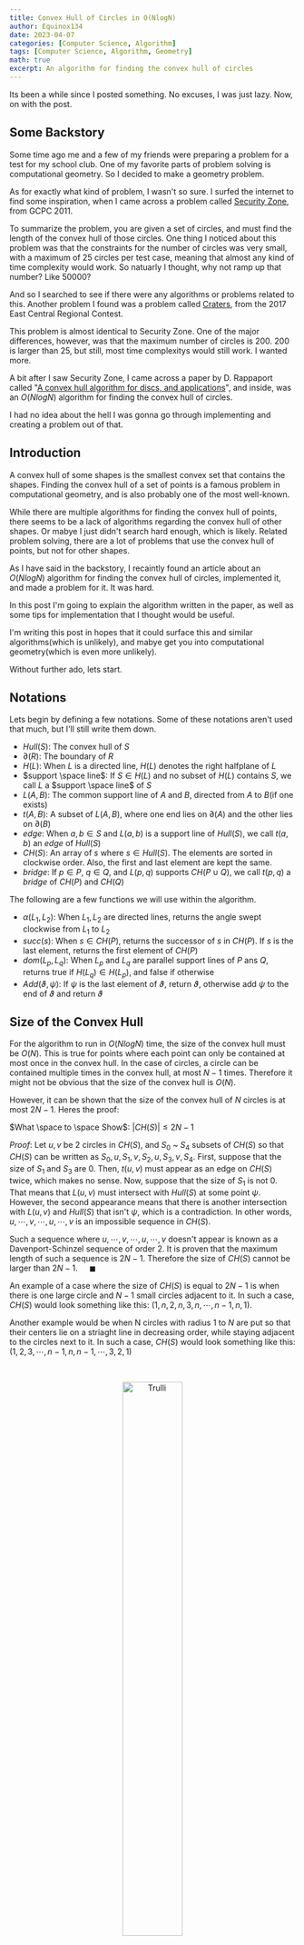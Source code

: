 ```yaml
---
title: Convex Hull of Circles in O(NlogN)
author: Equinox134
date: 2023-04-07
categories: [Computer Science, Algorithm]
tags: [Computer Science, Algorithm, Geometry]
math: true
excerpt: An algorithm for finding the convex hull of circles
---
```


Its been a while since I posted something. No excuses, I was just lazy. Now, on with the post.

## Some Backstory

Some time ago me and a few of my friends were preparing a problem for a test for my school club. One of my favorite parts of problem solving is computational geometry. So I decided to make a geometry problem.

As for exactly what kind of problem, I wasn't so sure. I surfed the internet to find some inspiration, when I came across a problem called [Security Zone][security], from GCPC 2011.

To summarize the problem, you are given a set of circles, and must find the length of the convex hull of those circles. One thing I noticed about this problem was that the constraints for the number of circles was very small, with a maximum of 25 circles per test case, meaning that almost any kind of time complexity would work. So natuarly I thought, why not ramp up that number? Like 50000?

And so I searched to see if there were any algorithms or problems related to this. Another problem I found was a problem called [Craters][craters], from the 2017 East Central Regional Contest.

This problem is almost identical to Security Zone. One of the major differences, however, was that the maximum number of circles is 200. 200 is larger than 25, but still, most time complexitys would still work. I wanted more.

A bit after I saw Security Zone, I came across a paper by D. Rappaport called "[A convex hull algorithm for discs, and applications][rappaport]", and inside, was an $O(NlogN)$ algorithm for finding the convex hull of circles.

I had no idea about the hell I was gonna go through implementing and creating a problem out of that.

## Introduction

A convex hull of some shapes is the smallest convex set that contains the shapes. Finding the convex hull of a set of points is a famous problem in computational geometry, and is also probably one of the most well-known.

While there are multiple algorithms for finding the convex hull of points, there seems to be a lack of algorithms regarding the convex hull of other shapes. Or mabye I just didn't search hard enough, which is likely. Related problem solving, there are a lot of problems that use the convex hull of points, but not for other shapes.

As I have said in the backstory, I recaintly found an article about an $O(NlogN)$ algorithm for finding the convex hull of circles, implemented it, and made a problem for it. It was hard.

In this post I'm going to explain the algorithm written in the paper, as well as some tips for implementation that I thought would be useful.

I'm writing this post in hopes that it could surface this and similar algorithms(which is unlikely), and mabye get you into computational geometry(which is even more unlikely).

Without further ado, lets start.

## Notations

Lets begin by defining a few notations. Some of these notations aren't used that much, but I'll still write them down.

* $Hull(S)$: The convex hull of $S$
* $\partial(R)$: The boundary of $R$
* $H(L)$: When $L$ is a directed line, $H(L)$ denotes the right halfplane of $L$
* $support \space line$: If $S \in H(L)$ and no subset of $H(L)$ contains $S$, we call $L$ a $support \space line$ of $S$
* $L(A,B)$: The common support line of $A$ and $B$, directed from $A$ to $B$(if one exists)
* $t(A,B)$: A subset of $L(A,B)$, where one end lies on $\partial(A)$ and the other lies on $\partial(B)$
* $edge$: When $a,b \in S$ and $L(a,b)$ is a support line of $Hull(S)$, we call $t(a,b)$ an $edge$ of $Hull(S)$
* $CH(S)$: An array of $s$ where $s \in Hull(S)$. The elements are sorted in clockwise order. Also, the first and last element are kept the same.
* $bridge$: If $p \in P$, $q \in Q$, and $L(p,q)$ supports $CH(P \cup Q)$, we call $t(p,q)$ a $bridge$ of $CH(P)$ and $CH(Q)$

The following are a few functions we will use within the algorithm.

* $\alpha(L_1,L_2)$: When $L_1,L_2$ are directed lines, returns the angle swept clockwise from $L_1$ to $L_2$
* $succ(s)$: When $s \in CH(P)$, returns the successor of $s$ in $CH(P)$. If $s$ is the last element, returns the first element of $CH(P)$
* $dom(L_p,L_q$): When $L_p$ and $L_q$ are parallel support lines of $P$ ans $Q$, returns true if $H(L_q) \in H(L_p)$, and false if otherwise
* $Add(\vartheta,\psi)$: If $\psi$ is the last element of $\vartheta$, return $\vartheta$, otherwise add $\psi$ to the end of $\vartheta$ and return $\vartheta$

## Size of the Convex Hull

For the algorithm to run in $O(NlogN)$ time, the size of the convex hull must be $O(N)$. This is true for points where each point can only be contained at most once in the convex hull. In the case of circles, a circle can be contained multiple times in the convex hull, at most $N-1$ times. Therefore it might not be obvious that the size of the convex hull is $O(N)$.

However, it can be shown that the size of the convex hull of $N$ circles is at most $2N-1$. Heres the proof:

$What \space to \space Show$: $|CH(S)| \leq 2N-1$

$Proof$: Let $u,v$ be 2 circles in $CH(S)$, and $S_0$ ~ $S_4$ subsets of $CH(S)$ so that $CH(S)$ can be written as $S_0,u,S_1,v,S_2,u,S_3,v,S_4$. First, suppose that the size of $S_1$ and $S_3$ are 0. Then, $t(u,v)$ must appear as an edge on $CH(S)$ twice, which makes no sense. Now, suppose that the size of $S_1$ is not 0. That means that $L(u,v)$ must intersect with $Hull(S)$ at some point $\psi$. However, the second appearance means that there is another intersection with $L(u,v)$ and $Hull(S)$ that isn't $\psi$, which is a contradiction. In other words, $u,\cdots,v,\cdots,u,\cdots,v$ is an impossible sequence in $CH(S)$.

Such a sequence where $u,\cdots,v,\cdots,u,\cdots,v$ doesn't appear is known as a Davenport-Schinzel sequence of order 2. It is proven that the maximum length of such a sequence is $2N-1$. Therefore the size of $CH(S)$ cannot be larger than $2N-1$. $\quad\blacksquare$

An example of a case where the size of $CH(S)$ is equal to $2N-1$ is when there is one large circle and $N-1$ small circles adjacent to it. In such a case, $CH(S)$ would look something like this: $(1,n,2,n,3,n,\cdots,n-1,n,1)$.

Another example would be when N circles with radius 1 to $N$ are put so that their centers lie on a striaght line in decreasing order, while staying adjacent to the circles next to it. In such a case, $CH(S)$ would look something like this: $(1,2,3,\cdots,n-1,n,n-1,\cdots,3,2,1)$

<br />

<figure>
<center><img src="https://raw.githubusercontent.com/Equinox134/equinox134.github.io/master/assets/img/2023-03-12-Convex-Hull-of-Circles/max%20hull%20example.png" alt="Trulli" style="width:50%"></center>
<figcaption align = "center">The second example</figcaption>
</figure>

<br />

## The Algorithm

Now, lets actually get into the algorithm.

### The Idea

The general idea of the algorithm is to use divide and conquer the hull. When we have a set of circles $S$, we split it into two sets $P$ and $Q$ whose size differ by at most 1. We then recursively find $CH(P)$ and $CH(Q)$. After that, we use a process called $merge$ to merge the two convex hull, finding $CH(S) = CH(P \cup Q)$.

The way we merge two convex hulls is by having two parallel sweep line that each support $CH(P)$ and $CH(Q)$ rotate around each hull. At each iteration, we check whether the current arc is contained in $CH(P \cup Q)$, and add it to the hull.

### The Algorithm

$\mathbf{Hull}$<br />
1\. Split $S$ into two different sets $P$ and $Q$ whose size differ by at most 1.<br />
2\. Recursively find $CH(P)$ and $CH(Q)$.<br />
3\. Use the process/algorithm $merge$ to merge the two hulls, resulting in $CH(S) = CH(P \cup Q)$.

$\mathbf{Merge}$<br />
*Input*: $CH(P)$ and $CH(Q)$  
*Output*: $CH(S) = CH(P \cup Q)$

*Initialization*: <br />
Let $L_p$ and $L_q$ denote support lines of $P$ and $Q$, while being tangent to $p \in P$ and $q \in Q$ such that both are parallel to a line $L^\*$. Set $CH(S)$ empty.

We now use a process called $Advance$ to advance to the next arc in either $CH(P)$ or $CH(Q)$.

**repeat**<br />
$\quad$ **if** $dom(L_p,L_q)$ **then** $Add(CH(S),p)$; $Advance(L^\*,p,q)$;<br />
$\quad$ **else if** $dom(L_q,L_p)$ **then** $Add(CH(S),q)$; $Advance(L^\*,q,p)$;<br />
$\quad$ $L_p \leftarrow$ Line parallel to $L^\*$ and tangent to $P$ at $p$;<br />
$\quad$ $L_q \leftarrow$ Line parallel to $L^\*$ and tangent to $Q$ at $q$;<br />
**until** Every edge in $CH(P)$ and $CH(Q)$ have been visited

$\mathbf{Advance(L^\*,x,y)}$<br />
Here, we test whether $t(x,y)$ and $t(y,x)$ are bridges, then advance on the minimum angle.<br />
Also note that if $L(x,y)$ does not exist, $\alpha(L^\*,L(x,y))$ is undefined.

$a_1 \leftarrow \alpha(L^\*,L(x,y)); \quad a_2 \leftarrow \alpha(L^\*,L(x,succ(x)));$<br />
$a_3 \leftarrow \alpha(L^\*,L(y,succ(y))); \quad a_4 \leftarrow \alpha(L^\*,L(y,x));$<br />
**if** $a_1 = min(a_1,a_2,a_3)$ **then** $Add(CH(S),y); \quad$ // $t(x,y)$ is a bridge<br />
$\quad$ **if** $a_4 = min(a_2,a_3,a_4)$ **then** $Add(CH(S),x); \quad$ // $t(y,x)$ is a bridge too<br />
**if** $a_2 < a_3$ **then** $L^\* \leftarrow L(x,succ(x)); \quad x \leftarrow succ(x);$<br />
**else** $L^\* \leftarrow L(y,succ(y)); \quad y \leftarrow succ(y);$

### Proof of Correctness

Now that we know the algorithm, lets prove why the algorithm above works. Lets start by proving the following:

$What \space to \space Show$: At every iteration of $Merge$, $L_p$ and $L_q$ are parallel, while each support $P$ and $Q$.

$Proof$: We first initialize $L_p$ and $L_q$ to satisfy the condition above. Lets assume that the condition is satisfied at an arbitrary iteration. Then, lets show that the condition is satisfied on the next iteration as well.

It is obvious that $L_p$ and $L_q$ are parallel. Lets think about the consecutive circles of $p$ on $CH(P)$(or $CH(Q)$, it doesn't matter). We can know that if a line lies between $L(pred(p),p)$ and $L(p,succ(p))$, it can become a support line of $P$.

In the process $Advance$, one of $L_p$ and $L_q$ becomes a common support line of two consecutive circles. Lets say that the line that changes is $L_q$. In other words, $L_q$ becomes $L(q,succ(q))$. Since the line changes to the one that has the smaller angle, the angle of $L(q,succ(q))$ is smaller than the angle of $L(p,succ(p))$. Therefore the angle of $L_p$(after advanced) is smaller than $L(p,succ(p))$, which means it still supports $P$. In conclusion, the condition stated above is maintained at every iteration. $\quad \blacksquare$

Next, we prove that the process $Advance$ correctly finds whether $t(p,q)$ and $t(q,p)$ are bridges:

$What \space to \space Show$: Without loss of generality, when $dom(L_p,L_q)$ is true, $t(p,q)$ is a bridge only when $a_1 = min(a_1,a_2,a_3)$, and $t(q,p)$ is a bridge only when $t(p,q)$ is a bridge and $a_4 = min(a_2,a_3,a_4)$.

$Proof$: Lets say that $a_1$ is not the minimum. This means that there is one or two of $L(p,succ(p))$ and $L(q,succ(q))$ that have a smaller angle than $L(p,q)$ relative to $L^\*$. This means that there is a point on $CH(P)$ or $CH(Q)$ that lies on the left of $L(p,q)$, and therefore $t(p,q)$ is not a bridge. In conclusion, $t(p,q)$ can only become a bridge when $a_1$ is the minimum. It can be proven for $t(q,p)$ using the same approach. $\quad \blacksquare$

Finally, we prove that $Merge$ correctly merges the two convex hulls:

$What \space to \space Show$: $Merge$ correctly computes $CH(S) = CH(P \cup Q)$.

$Proof$: Every edge in $CH(S)$ is either an edge on $CH(P)$ or $CH(Q)$, or a bridge connecting the two. Within $Merge$, we check for every edge on $CH(P)$ and $CH(Q)$, therefore checking every edge that can be on $CH(S)$ as well. As for bridges, within $Merge$, we check for every pair of circles $p \in P$ and $q \in Q$ that have parallel support lines. For each pair, there can be two support lines $t(p,q)$ and $t(q,p)$, which we have already proven are correctly found in $Advance$. Therefore, $Merge$ correctly computes $CH(S) = CH(P \cup Q)$. $\quad \blacksquare$

### Time Complexity

The complexity of this algorithm is characterized by the reccurence relation $T(N) = 2T(N/2) + Cost(Merge)$. Since $Merge$ is an $O(N)$ algorithm, the time complexity of the full algorithm is $O(NlogN)$.

That pretty much concludes the explanation on the algorithm that written in the paper. The paper doesn't stop here and explains about problems that can be solved using this algorithm. You can read about it if your curious. For this post, I'm only going to explain this one algorithm.

## Implementation

Now lets move on to the details of actually implementing the algorithm.

### Overview

Once you've fully understood the algorithm explained above, it might not seem that complicated, and you're right. In fact, half of the implementation comes from calculating support lines and stuff, which is mostly math. Of course, given the nature of computational geometry, even the most subtle mistakes can completely mess you up. Especially in this problem, there are so many ways to mess up, which is mostly why it was hard to implement it.

In this section, I'm going to explain details regarding the implementation of the algorithm, including tips that I think might be helpful to anyone trying to implement this.

### Pre-Defined Structures and Notations

Throughout the explanation, I will be using two structures. The first one is a circle struct, which contains the center coordinates, radius, and index of the circle. The second one is a structure representing a support line. There are multiple ways one can implement a support line, but I'm going to make it so that a support line structure contains the circle it supports, and its angle. Here, the angle is defined as the angle swept clockwise from a vector $(1,0)$ to the line.

Below are a few notations I might use while explaining:

* $r_p$: The radius of circle p.
* $x_p, y_p$: the $x$ and $y$ coordinate of the center of circle p.
* $A_x, A_y$: When $A$ is a point, the $x$ and $y$ coordinates of $A$.

Lastly, note that all angles are in radians if not specified to be degrees.

### $dom(L_p,L_q)$ and $L(p,q)$

Lets start by implementing the two functions $dom(L_p,L_q)$ and $L(p,q)$. These two functions require more math than actual programming. Lets start with $dom(L_p,L_q)$.

#### $dom$ Implementaion

For $dom(L_p,L_q)$, we first check whether the two lines given in the input are parallel. We can do this by simply checking if the angles are the same. If not, return false. Now that we know that the two lines are parallel, we need to check if $L_q$ is on the right of $L_q$. How do we know if this is true? Take a look at the image below:

<br />

<figure>
<center><img src="https://raw.githubusercontent.com/Equinox134/equinox134.github.io/master/assets/img/2023-03-12-Convex-Hull-of-Circles/dom1.png" alt="Trulli" style="width:50%"></center>
</figure>

<br />

The image shows an example where $dom(L_p,L_q)$ is true. $Y$ and $Z$ each indicate the tangent point of $L_p$ and $p$, and $L_q$ and $q$. $X$ is a point on $L_p$ that is further in the direction of $L_p$ than $Y$.

One thing we can notice is that $X \rightarrow Y \rightarrow Z$ turns in counter clock-wise order. We can use this property to check whether $L_q$ is on the right side of $L_p$. In order to do this, lets start by finding the coordinates of $Y$ and $Z$.

Lets call the angle of $L_p$ and $L_q$ $\theta$. We can use this angle to find the coordinates of $Y$ and $Z$:

$$ Y = (x_p + r_p\sin\theta, y_p + r_p\cos\theta), \space Z = (x_q + r_q\sin\theta, y_q + r_q\cos\theta)$$

The exact coordinate of $X$ isn't important. It just hast to be further in the direction of $L_p$. The way I calculated the coordinate of $X$ is by moving $Y$ by $\cos\theta$ in the $x$ axis, and $-\sin\theta$ in the $y$ axis. In other words:

$$ X = (Y_x + \cos\theta, Y_y - \sin\theta) $$

I used this method because it reuses $\sin\theta$ and $\cos\theta$ rather than calculating a new value using a trig function, which can be pretty expensive in programming.

Now that we have the coordinates of the three points, we can use a CCW function(or cross product, if you prefer) to check whether they are in counter-clockwise order. And with that, the $dom$ function is finished. Lets move on to $L(p,q)$.

#### $L(p,q)$ Implementation

The function $L(p,q)$ must return the angle of the common support line of the circles $p$ and $q$. Before we do, however, there are two cases we must consider.

The first case is when the two circles are the same. In this case, any angle can become the angle of the common support line. I just returned an arbitrary large number in this case to indicate the fact that the inputed circles are the same.

The second case is when the two circles don't have a common support line. This can only happen when one circle is contained within another circle. Thankfully, this is easy to detect. We just check if the distance between the two centers is smaller than the difference between the two radii. If this happens to be true, I just returned an arbitrary small number, opposite to the first case, to indicate that it is the second case.

Now that the two corner cases have been taken care of, lets actually find the angle. This can be done by using some simple trigonometry. Take a look at the image below:

<br />

<figure>
<center><img src="https://raw.githubusercontent.com/Equinox134/equinox134.github.io/master/assets/img/2023-03-12-Convex-Hull-of-Circles/L1.png" alt="Trulli" style="width:50%"></center>
</figure>

<br />

In the image, $C$ and $D$ represents the tangent points of $p$ and $q$. Our goal is to find $\angle OBH$, the one where the angle is larger than 180 degrees.

By looking at the image, it is easy to tell that the desired angle is equal to $\frac{\pi}{2} - \alpha + \beta$. So all we have to do is find $\alpha$ and $\beta$, which is really simple.

To find $\alpha$, we use cosines. More specifically, we can tell from the image that

$$ \cos\alpha = \frac{\overline{AH}}{\overline{AB}} = \frac{|r_p - r_q|}{\overline{AB}} $$

and therefore

$$ \alpha = \arccos{\frac{|r_p - r_q|}{\overline{AB}}} $$

Next, to find $\beta$ we use tangents. Using the inverse tangent function will give us the angle between $\overline{AB}$ and the $x$ axis swept counter-clockwise. Since $\beta$ is the angle swept clockwise, we simply need to multiply the result of the inverse tangent with -1. In other words:

$$ \beta = -\arctan{\frac{B_y - A_y}{B_x - A_x}} $$

The result of $\arctan$ can differ based on the sign of the numerator and the denominator. I avoided this issue by using a C++ function called $atan2$.

As the final result, we just have to return $\frac{\pi}{2} - \alpha + \beta$ and were done implementing $L(p,q)$. Some of you might be curious as to whether this works in all different arrangements of circles, and the short answer is yes. As for why it works, I'll leave that for you to figure out.

### Minor Details and Functions

With $dom$ and $L(p,q)$ out of the way, the majority of the hard work is done, and only the simple steps remain. Lets start with the remaining two functions, $\alpha$ and $Add$.

For $\alpha(L_p,L_q)$, all we have to do is subtract the angle of $L_q$ with $L_p$ and return the value. $Add(\vartheta,\psi)$ is pretty self explanatory. Just check the last element of $\vartheta$, add $\psi$ depending on what it is, and return $\vartheta$.

Next, there are a few details you might want to consider when implementing. The first, if your using C++ like me, then since we're dealing with real numbers, or doubles, we have to becareful when comparing numbers, as C++ doubles aren't super precise. The next is that it is a good idea to make sure that every angle calculated is modified to fit in the range of $[0,2\pi)$(or $[-\pi,\pi)$ if you prefer) to stop the values from spiraling out of control. Doing so also makes it easier to think about the angles.

Another detail is that, again, if your using C++ to implement it like me, becareful when using vectors. Functions like clear() in vectors run in $O(N)$ time, which can cause your code to become very slow. Also, when making a function, it is a good idea not to pass in vectors as a parameter, as this also makes your code very slow(trust me, I learned this the hard way). You can avoid this by making the vectors as a global variable, or using the reference as a parameter(by adding \&).

Last but not least, there could be multiple appearances of the same circle within a given input. Identical circles are a pain to consider, so it is a good idea to start off by sorting, then removing all duplicate circles. There is function in C++ that does this for you in $O(NlogN)$ time.

### Hull, Merge and Advance

Now, lets start implementing the main part of the algorithm.

#### Hull and Merge

It is possible to implement a $Hull$ function and $Merge$ function seperatly. However, I just made one function that does both, as I thought it would be more fast, and also simpler. Basically, the $Merge$ function is given two parameters $s$ and $e$. This indicates that the set $S$ contains the circles $s \sim e$ in the input.

For the divide and conquer part, we simply call $Merge$ twice. When $m = \frac{s+e}{2}$, we can set $CH(P) = Merge(s,m)$ and $CH(Q) = Merge(m+1,e)$, then move on to merge the two, and return the result. This way, we can implement $Hull$ and $Merge$ in one function, which in my experience is faster as it has a smaller constant factor.

For the rest of $Merge$, you just have to implement it exactly as it is explained above. You might be wondering what to do if $L_p$ and $L_q$ are identical. The short answer is that you don't have to worry about it. This is because even in such a case, $Advance$ is able to correctly check for bridges without issues.

Also, when intializing $L_p$, $L_q$, and $L^\*$, you need to find two circles $p \in P$ and $q \in Q$ that are guaranteed to be on the convex hull. These sort of circles would be the circle who contains the highest point, or most left point, etc. I implemented it using the highest point. If $p$ and $q$ are the circles with the highest points, the that means all other circles are below it, meaning I can just initialize the angle of $L^\*$ to 0, and direct $L_p$ and $L_q$ to the right. Similar methods can be used if you something like the leftmost point.

There is one tip I have when implementing $Merge$. In $Merge$, you have to repeat the loop until the convex hull $CH(S)$ is finished. The original way of doing this is by simply looping until every arc in $CH(P)$ and $CH(Q)$ have been visited. 

The way I did this part is a little different. During each iteration, we add at least one circle to the hull(there are times when none is added, but thats in cases where theres like one circle, so it's not that much of a concern), and we have proven before hand that that the size of $CH(S)$ is smaller or equal to $2N-1$. Therefore, we can just loop around $2N$ times(or a little more for safety), and it is guaranteed that the convex hull is finished. This is a lot easier to implement.

However, if we repeat for $2N$ times, there is a chance that the algorithm added the circles in the convex hull multiple times. In other words, if $CH(S) = (s_0,s_1,s_2,\cdots,s_h)$, if we repeat more than necessary the result could be something like this: $CH(S) = (s_0,s_1,s_2,\cdots,s_0,s_1,s_2,\cdots)$. Then, we need to find how much of this is the actual convex hull.

Recall when proving the size of $CH(S)$ that $u,\cdots,v,\cdots,u,\cdots,v$ is a forbidden sequence. Therefore, if such a sequence is found, it means that is where the sequence repeats, and we have found the end of the convex hull. In other words, we just have to loop through the elements of $CH(S)$ until we find some $k$ such that $s_0 = s_k$ and $s_1 = s_{k+1}$, then $k$ is the size of $CH(S)$.

A faster way would be to check if $s_0 = s_k$ and $s_1 = s_{k+1}$ is true every time we add a new element to $CH(S)$. That way, we won't have to repeat an unecessary amount, and at the same time don't have to waste another $O(N)$ time to find $CH(S)$. 

The explanation was kind of long, but I personally found that method to be easier to implement then making sure we've visited every edge of $CH(P)$ and $CH(Q)$.

And that's about it for $Hull$ and $Merge$.

#### Advance

The $Advance$ function is pretty simple with not much to implement. However, there are a few things you should consider when implementing.

The first one is what to set $a_1 \sim a_4$ to if $L(x,y)$ is not defined? Recall when implementing $L(p,q)$ that if $p$ and $q$ are the same, we return something large, and if a commmon support line doesn't exist, we return somthing small. Now remember in the proof of the algorithm that the reason we check for the minimum is to check whether there is a point above $L(x,y)$ or $L(y,x)$.

The only time $x$ and $y$ can be the same is when either $CH(P)$ or $CH(Q)$ has a size of one(because we removed identical circles in the beginning). In such a case, there can't be a point above $L(x,t)$, and therefore we just set $a_i$ to some large number so that $a_1$ and $a_4$ are guaranteed to be smaller.

A similar approach to when $L(x,y)$ is undefined can be used to determine that it's a good idea to just set $a_i$ to some large number.

The second one is when checking for minimums. In the algorithm explanation above, I have written $a_1 = min(a_1,a_2,a_3)$. It is easy to get this wrong and think $a_1 \leq a_2$ and $a_1 \leq a_3$. However, if either one of $a_2, a_3$ are equal to $a_1$, this means that there is a point on $L(x,y)$ that is on $CH(P)$ or $CH(Q)$, just like it has been explained in the proof. Therefore you must check that $a_1$ is stictly less than $a_2$ and $a_3$. Same goes for $a_4$.

And last but not least, it is good idea to just say that $t(y,x)$ is not a bridge if $a_4$ is 0. Based on experience, there are cases where when $a_4$ is 0, something breaks. So we ignore the second if statement checking for minimum if $a_4$ is 0. We will come back to this bridge eventually while looping, so it shouldn't cause problems.

And that's about it for $Advance$.

### Some Extra Stuff

With $Advance$ done, that is the entire algorithm explained. As an extra, you might want to find the length of the convex hull. I'm not going to go in-depth about that as it's not really about finding the convex hull. But I will give a rough overview.

Basically, the found convex hull is oredered clock wise, with the first element being the circle that contains the highest point. There are two parts of the convex hull. Common tangent lines of two consecutive circles, and the length of arcs of circles. The first can calculated easily using the radii of the circles and the coordinats of the centers.

For the second part, you can keep track of the current angle you are at, then calculate the angle at which the common tangent line meets at the next circle. Then you can use that angle to find how much of the arc of the current circle should be added using the formula $r\theta$. It is quite simple to implement this, and I recommend trying it.

## Conclusion

In this post, I have explained about an algorithm that finds the covex hulls of circle in $O(NlogN)$ time. The algorithm itself isn't that complicated, however implementation can be bit of a nightmare if you're not careful enough. I doubt alot of people will want to try to implement it, but I do wish some will try, as it is actually quite fun, and the code is not that long(my C++ code is about 270 lines). Of course, if you're not careful, it can become very long(my friends C++ code is almost 1000 lines long). While it was hard, it was also very enjoyable for me to prepare such a problem, and I might do something similar again in the future. Mabye.

Oh, and if you actually did implement this and want to test it, heres a link to the problem I made: [The Problem][circlehull]

It is in korean, but basically you're given the number of circles $n$, then the $x$ and $y$ coordinates of the center, then the radius of the circle during the next $n$ lines, and must find the length of the convex hull of those circles. So the same problem.

And with that, thank you for reading.

## Reference

D. Rappaport, "A convex hull algorithm for discs, and applications", [link][rappaport]<br />
GCPC 2011, Security Zone, [link][security]<br />
2017 East Central Regional Contest, Craters, [link][craters]


[security]: https://www.acmicpc.net/problem/3970
[craters]: https://www.acmicpc.net/problem/15086
[rappaport]: https://www.sciencedirect.com/science/article/pii/092577219290015K
[circlehull]: https://www.google.com/

[maxhullexample]: https://raw.githubusercontent.com/Equinox134/equinox134.github.io/master/assets/img/2023-03-12-Convex-Hull-of-Circles/max%20hull%20example.png
[dom1]: https://raw.githubusercontent.com/Equinox134/equinox134.github.io/master/assets/img/2023-03-12-Convex-Hull-of-Circles/dom1.png
[L1]: https://raw.githubusercontent.com/Equinox134/equinox134.github.io/master/assets/img/2023-03-12-Convex-Hull-of-Circles/L1.png
